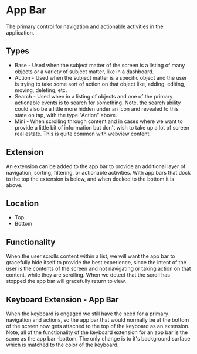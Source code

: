 # App Bar

The primary control for navigation and actionable activities in the application.

## Types

* Base - Used when the subject matter of the screen is a listing of many objects or a variety of subject matter, like in a dashboard.
* Action - Used when the subject matter is a specific object and the user is trying to take some sort of action on that object like, adding, editing, moving, deleting, etc.
* Search - Used when in a listing of objects and one of the primary actionable events is to search for something.  Note, the search ability could also be a little more hidden under an icon and revealed to this state on tap, with the type "Action" above.
* Mini - When scrolling through content and in cases where we want to provide a little bit of information but don't wish to take up a lot of screen real estate.  This is quite common with webview content.

## Extension

An extension can be added to the app bar to provide an additional layer of navigation, sorting, filtering, or actionable activities. With app bars that dock to the top the extension is below, and when docked to the bottom it is above.

## Location

* Top
* Bottom

## Functionality

When the user scrolls content within a list, we will want the app bar to gracefully hide itself to provide the best experience, since the intent of the user is the contents of the screen and not navigating or taking action on that content, while they are scrolling. When we detect that the scroll has stopped the app bar will gracefully return to view.

## Keyboard Extension - App Bar

When the keyboard is engaged we still have the need for a primary navigation and actions, so the app bar that would normally be at the bottom of the screen now gets attached to the top of the keyboard as an extension.  Note, all of the functionality of the keyboard extension for an app bar is the same as the app bar -bottom.  The only change is to it's background surface which is matched to the color of the keyboard.